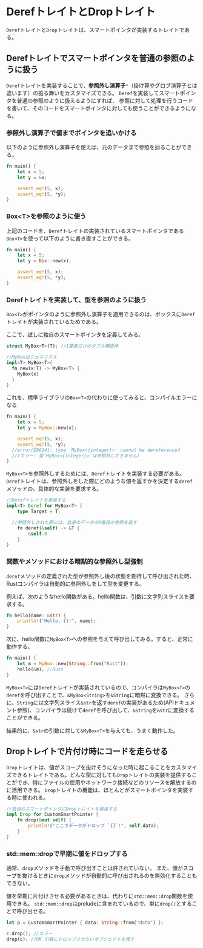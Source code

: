 # DerefトレイトとDropトレイト

`Deref`トレイトと`Drop`トレイトは、スマートポインタが実装するトレイトである。

## Derefトレイトでスマートポインタを普通の参照のように扱う

`Deref`トレイトを実装することで、**参照外し演算子**`*`（掛け算やグロブ演算子とは違います）の振る舞いをカスタマイズできる。 `Deref`を実装してスマートポインタを普通の参照のように扱えるようにすれば、 参照に対して処理を行うコードを書いて、そのコードをスマートポインタに対しても使うことができるようになる。

### 参照外し演算子で値までポインタを追いかける

以下のように参照外し演算子を使えば、元のデータまで参照を辿ることができる。

```rust
fn main() {
    let x = 5;
    let y = &x;

    assert_eq!(5, x);
    assert_eq!(5, *y);
}
```



### Box\<T\>を参照のように使う

上記のコードを、`Deref`トレイトの実装されているスマートポインタである`Box<T>`を使って以下のように書き直すことができる。

```rust
fn main() {
    let x = 5;
    let y = Box::new(x);

    assert_eq!(5, x);
    assert_eq!(5, *y);
}
```



### Derefトレイトを実装して、型を参照のように扱う

`Box<T>`がポインタのように参照外し演算子を適用できるのは、ボックスに`Deref`トレイトが実装されているためである。

ここで、試しに独自のスマートポインタを定義してみる。

```rust
struct MyBox<T>(T); //1要素だけのタプル構造体

//MyBoxはジェネリクス
impl<T> MyBox<T>{
  fn new(x:T) -> MyBox<T> {
    MyBox(x)
  }
}
```

これを、標準ライブラリの`Box<T>`の代わりに使ってみると、コンパイルエラーになる

```rust
fn main() {
    let x = 5;
    let y = MyBox::new(x);

    assert_eq!(5, x);
    assert_eq!(5, *y);
  //error[E0614]: type `MyBox<{integer}>` cannot be dereferenced
  //(エラー: 型`MyBox<{integer}>`は参照外しできません)
}
```

`MyBox<T>`を参照外しするためには、`Deref`トレイトを実装する必要がある。
`Deref`トレイトは、参照外しをした際にどのような値を返すかを決定する`deref`メソッドの、具体的な実装を要求する。

```rust
//Derefトレイトを実装する
impl<T> Deref for MyBox<T> {
    type Target = T;

  //参照外しされた際には、自身のデータの0番目の参照を返す
    fn deref(&self) -> &T {
        &self.0
    }
}
```



### 関数やメソッドにおける暗黙的な参照外し型強制

`deref`メソッドの定義された型が参照外し後の状態を期待して呼び出された時、Rustコンパイラは自動的に参照外しをして型を変更する。

例えば、次のようなhello関数がある。hello関数は、引数に文字列スライスを要求する。

```rust
fn hello(name: &str) {
    println!("Hello, {}!", name);
}
```

次に、hello関数に`MyBox<T>`への参照を与えて呼び出してみる。すると、正常に動作する。

```rust
fn main() {
    let m = MyBox::new(String::from("Rust"));
    hello(&m); //Rust
}
```

`MyBox<T>`には`Deref`トレイトが実装されているので、コンパイラは`MyBox<T>`の`deref`を呼び出すことで、`&MyBox<String>`を`&String`に暗黙に変換できる。
さらに、`String`には文字列スライス`&str`を返す`deref`の実装があるため(APIドキュメント参照)、コンパイラは続けて`deref`を呼び出して、`&String`を`&str`に変換することができる。

結果的に、`&str`の引数に対して`&MyBox<T>`を与えても、うまく動作した。



## Dropトレイトで片付け時にコードを走らせる

`Drop`トレイトは、値がスコープを抜けそうになった時に起こることをカスタマイズできるトレイトである。どんな型に対しても`Drop`トレイトの実装を提供することができ、特にファイルの使用やネットワーク接続などのリソースを解放するのに活用できる。
`Drop`トレイトの機能は、ほとんどがスマートポインタを実装する時に使われる。

```rust
//独自のスマートポインタにDropトレイトを実装する
impl Drop for CustomSmartPointer {
    fn drop(&mut self) {
        println!("ここでデータがドロップ `{}`!", self.data);
    }
}
```



### std::mem::dropで早期に値をドロップする

通常、`drop`メソッドを手動で呼び出すことは許されていない。
また、値がスコープを抜けるときに`drop`メソッドが自動的に呼び出されるのを無効化することもできない。

値を早期に片付けさせる必要があるときは、代わりに`std::mem::drop`関数を使用できる。
`std::mem::drop`はpreludeに含まれているので、単に`drop()`とすることで呼び出せる。

```rust
let p = CustomSmartPointer { data: String::from("data") };

c.drop(); //エラー
drop(c); //OK 引数にドロップさせたいオブジェクトを渡す
```











